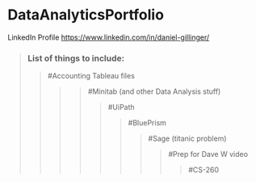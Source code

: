 # DataAnalyticsPortfolio
LinkedIn Profile
https://www.linkedin.com/in/daniel-gillinger/
> ### List of things to include:
>>  #Accounting Tableau files
>>>>  #Minitab (and other Data Analysis stuff)
>>>>>  #UiPath
>>>>>>  #BluePrism
>>>>>>>  #Sage (titanic problem)
>>>>>>>>  #Prep for Dave W video
>>>>>>>>>  #CS-260
